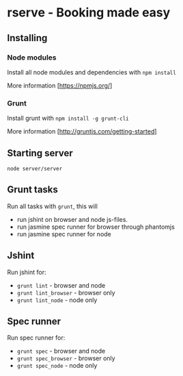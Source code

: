 # rserve - Booking made easy

## Installing

### Node modules

Install all node modules and dependencies with ``npm install``

More information [https://npmjs.org/]

### Grunt

Install grunt with ``npm install -g grunt-cli``

More information [http://gruntjs.com/getting-started]


## Starting server

``node server/server``


## Grunt tasks

Run all tasks with ``grunt``, this will

 * run jshint on browser and node js-files.
 * run jasmine spec runner for browser through phantomjs
 * run jasmine spec runner for node

## Jshint

Run jshint for:

* ``grunt lint`` - browser and node
* ``grunt lint_browser`` - browser only
* ``grunt lint_node`` - node only

## Spec runner

Run spec runner for:
* ``grunt spec`` - browser and node
* ``grunt spec_browser`` - browser only
* ``grunt spec_node`` - node only

